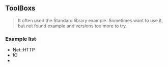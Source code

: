 ## ToolBoxs

> It often used the Standard library example.
> Sometimes want to use it, but not found example and versions too more to try.
> 

### Example list

* Net::HTTP
* IO
*
